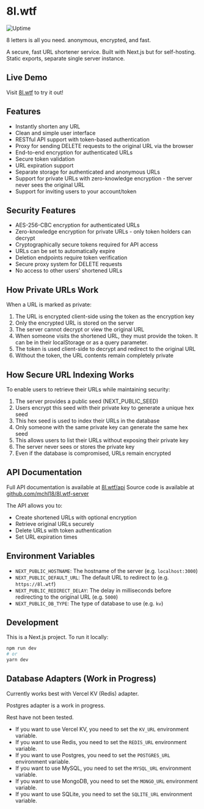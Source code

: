 # 8l.wtf

![Uptime](https://status.mgerullis.com/api/badge/2/uptime?style=flat-square)

8 letters is all you need.
anonymous, encrypted, and fast.

A secure, fast URL shortener service.
Built with Next.js but for self-hosting.
Static exports, separate single server instance.

## Live Demo

Visit [8l.wtf](https://8l.wtf) to try it out!

## Features

- Instantly shorten any URL
- Clean and simple user interface
- RESTful API support with token-based authentication
- Proxy for sending DELETE requests to the original URL via the browser
- End-to-end encryption for authenticated URLs
- Secure token validation
- URL expiration support
- Separate storage for authenticated and anonymous URLs
- Support for private URLs with zero-knowledge encryption - the server never sees the original URL
- Support for inviting users to your account/token

## Security Features

- AES-256-CBC encryption for authenticated URLs
- Zero-knowledge encryption for private URLs - only token holders can decrypt
- Cryptographically secure tokens required for API access
- URLs can be set to automatically expire
- Deletion endpoints require token verification
- Secure proxy system for DELETE requests
- No access to other users' shortened URLs

## How Private URLs Work

When a URL is marked as private:

1. The URL is encrypted client-side using the token as the encryption key
2. Only the encrypted URL is stored on the server
3. The server cannot decrypt or view the original URL
4. When someone visits the shortened URL, they must provide the token. It can be in their localStorage or as a query parameter.
5. The token is used client-side to decrypt and redirect to the original URL
6. Without the token, the URL contents remain completely private

## How Secure URL Indexing Works

To enable users to retrieve their URLs while maintaining security:

1. The server provides a public seed (NEXT_PUBLIC_SEED)
2. Users encrypt this seed with their private key to generate a unique hex seed
3. This hex seed is used to index their URLs in the database
4. Only someone with the same private key can generate the same hex seed
5. This allows users to list their URLs without exposing their private key
6. The server never sees or stores the private key
7. Even if the database is compromised, URLs remain encrypted

## API Documentation

Full API documentation is available at [8l.wtf/api](https://8l.wtf/api)
Source code is available at [github.com/mchl18/8l.wtf-server](https://github.com/mchl18/8l.wtf-server)

The API allows you to:

- Create shortened URLs with optional encryption
- Retrieve original URLs securely
- Delete URLs with token authentication
- Set URL expiration times

## Environment Variables

- `NEXT_PUBLIC_HOSTNAME`: The hostname of the server (e.g. `localhost:3000`)
- `NEXT_PUBLIC_DEFAULT_URL`: The default URL to redirect to (e.g. `https://8l.wtf`)
- `NEXT_PUBLIC_REDIRECT_DELAY`: The delay in milliseconds before redirecting to the original URL (e.g. `5000`)
- `NEXT_PUBLIC_DB_TYPE`: The type of database to use (e.g. `kv`)

## Development

This is a Next.js project. To run it locally:

```bash
npm run dev
# or
yarn dev
```

## Database Adapters (Work in Progress)

Currently works best with Vercel KV (Redis) adapter.

Postgres adapter is a work in progress.

Rest have not been tested.

- If you want to use Vercel KV, you need to set the `KV_URL` environment variable.
- If you want to use Redis, you need to set the `REDIS_URL` environment variable.
- If you want to use Postgres, you need to set the `POSTGRES_URL` environment variable.
- If you want to use MySQL, you need to set the `MYSQL_URL` environment variable.
- If you want to use MongoDB, you need to set the `MONGO_URL` environment variable.
- If you want to use SQLite, you need to set the `SQLITE_URL` environment variable.
